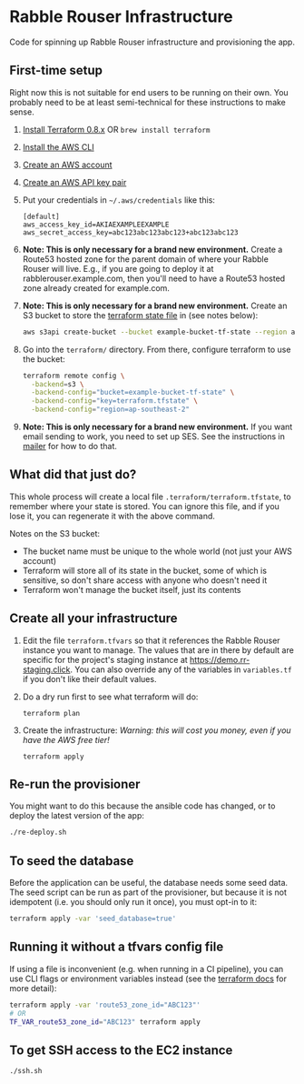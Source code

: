 # Rabble Rouser Infrastructure

Code for spinning up Rabble Rouser infrastructure and provisioning the app.

## First-time setup

Right now this is not suitable for end users to be running on their own. You probably need to be at least semi-technical
for these instructions to make sense.

1. [Install Terraform 0.8.x](https://www.terraform.io/intro/getting-started/install.html)
OR
`brew install terraform`
2. [Install the AWS CLI](https://docs.aws.amazon.com/cli/latest/userguide/installing.html)
3. [Create an AWS account](https://aws.amazon.com/)
4. [Create an AWS API key pair](https://docs.aws.amazon.com/IAM/latest/UserGuide/id_credentials_access-keys.html)
5. Put your credentials in `~/.aws/credentials` like this:

    ```
    [default]
    aws_access_key_id=AKIAEXAMPLEEXAMPLE
    aws_secret_access_key=abc123abc123abc123+abc123abc123
    ```

6. **Note: This is only necessary for a brand new environment.** Create a Route53 hosted zone for the parent domain of where your Rabble Rouser will live. E.g., if you are going to
 deploy it at rabblerouser.example.com, then you'll need to have a Route53 hosted zone already created for example.com.
7. **Note: This is only necessary for a brand new environment.** Create an S3 bucket to store the [terraform state file](https://www.terraform.io/docs/state/) in (see notes below):

    ```sh
    aws s3api create-bucket --bucket example-bucket-tf-state --region ap-southeast-2 --create-bucket-configuration LocationConstraint=ap-southeast-2 --acl private
    ```

8. Go into the `terraform/` directory. From there, configure terraform to use the bucket:

    ```sh
    terraform remote config \
      -backend=s3 \
      -backend-config="bucket=example-bucket-tf-state" \
      -backend-config="key=terraform.tfstate" \
      -backend-config="region=ap-southeast-2"
    ```
9. **Note: This is only necessary for a brand new environment.** If you want email sending to work, you need to set up SES. See the instructions in [mailer](https://github.com/rabblerouser/mailer) for how to do that.

## What did that just do?

This whole process will create a local file `.terraform/terraform.tfstate`, to remember where your state is stored. You can ignore
this file, and if you lose it, you can regenerate it with the above command.

Notes on the S3 bucket:
 - The bucket name must be unique to the whole world (not just your AWS account)
 - Terraform will store all of its state in the bucket, some of which is sensitive, so don't share access with anyone who doesn't need it
 - Terraform won't manage the bucket itself, just its contents

## Create all your infrastructure

1. Edit the file `terraform.tfvars` so that it references the Rabble Rouser instance you want to manage. The values that
are in there by default are specific for the project's staging instance at https://demo.rr-staging.click. You can also
override any of the variables in `variables.tf` if you don't like their default values.

2. Do a dry run first to see what terraform will do:

    ```
    terraform plan
    ```

3. Create the infrastructure: *Warning: this will cost you money, even if you have the AWS free tier!*

    ```
    terraform apply
    ```

## Re-run the provisioner

You might want to do this because the ansible code has changed, or to deploy the latest version of the app:

```sh
./re-deploy.sh
```

## To seed the database

Before the application can be useful, the database needs some seed data. The seed script can be run as part of the
provisioner, but because it is not idempotent (i.e. you should only run it once), you must opt-in to it:

```sh
terraform apply -var 'seed_database=true'
```

## Running it without a tfvars config file

If using a file is inconvenient (e.g. when running in a CI pipeline), you can use CLI flags or environment variables
instead (see the [terraform docs](https://www.terraform.io/intro/getting-started/variables.html) for more detail):

```sh
terraform apply -var 'route53_zone_id="ABC123"'
# OR
TF_VAR_route53_zone_id="ABC123" terraform apply
```

## To get SSH access to the EC2 instance

```sh
./ssh.sh
```
